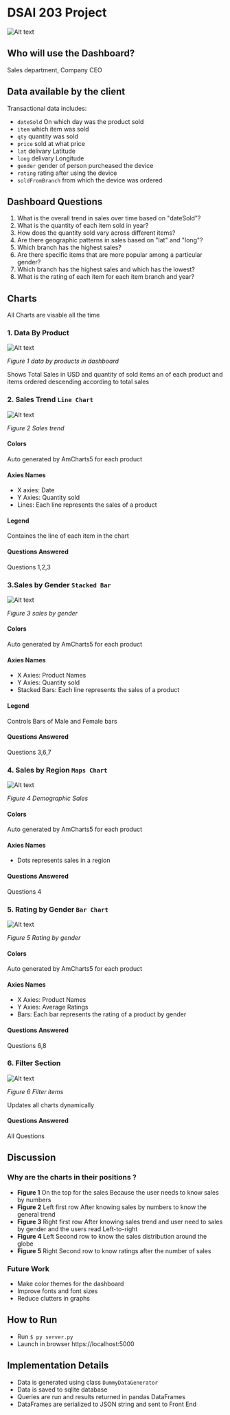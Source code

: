 # DSAI 203 Project
![Alt text](/images/screely-1704033621599.png)
## Who will use the Dashboard?
Sales department, Company CEO
## Data available by the client
Transactional data includes: 
- `dateSold` On which day was the product sold
- `item` which item was sold
- `qty` quantity was sold
- `price` sold at what price
- `lat` delivary Latitude
- `long` delivary Longitude
- `gender` gender of person purcheased the device
- `rating` rating after using the device
- `soldFromBranch` from which the device was ordered


## Dashboard Questions
1. What is the overall trend in sales over time based on "dateSold"?
2. What is the quantity of each item sold in year?
3. How does the quantity sold vary across different items?
4. Are there geographic patterns in sales based on "lat" and "long"?
5. Which branch has the highest sales?
6. Are there specific items that are more popular among a particular gender? 
7. Which branch has the highest sales and which has the lowest?
8. What is the rating of each item for each item branch and year?

## Charts
All Charts are visable all the time
### 1. Data By Product
![Alt text](/images/image.png)

*Figure 1 data by products in dashboard*

Shows Total Sales in USD and quantity of sold items an of each product and items ordered descending according to total sales
### 2. Sales Trend `Line Chart`
![Alt text](/images/image-1.png)

*Figure 2 Sales trend*

#### Colors
Auto generated by AmCharts5 for each product

#### Axies Names
- X axies: Date
- Y Axies: Quantity sold
- Lines: Each line represents the sales of a product

#### Legend
Containes the line of each item in the chart

#### Questions Answered
Questions 1,2,3

### 3.Sales by Gender `Stacked Bar`
![Alt text](/images/image-2.png)

*Figure 3 sales by gender*
#### Colors
Auto generated by AmCharts5 for each product

#### Axies Names
- X Axies: Product Names
- Y Axies: Quantity sold
- Stacked Bars: Each line represents the sales of a product

#### Legend
Controls Bars of Male and Female bars
#### Questions Answered
Questions 3,6,7

### 4. Sales by Region `Maps Chart`
![Alt text](/images/image-3.png)

*Figure 4 Demographic Sales*

#### Colors
Auto generated by AmCharts5 for each product

#### Axies Names
- Dots represents sales in a region

#### Questions Answered
Questions 4

### 5. Rating by Gender `Bar Chart`
![Alt text](/images/image-4.png)

*Figure 5 Rating by gender*

#### Colors
Auto generated by AmCharts5 for each product

#### Axies Names
- X Axies: Product Names
- Y Axies: Average Ratings
- Bars: Each bar represents the rating of a product by gender

#### Questions Answered
Questions 6,8

### 6. Filter Section 
![Alt text](/images/image-5.png)

*Figure 6 Filter items*

Updates all charts dynamically
#### Questions Answered
All Questions

## Discussion
### Why are the charts in their positions ? 
- **Figure 1** On the top for the sales Because the user needs to know sales by numbers
- **Figure 2** Left first row After knowing sales by numbers to know the general trend
- **Figure 3** 
Right first row After knowing sales trend and user need to sales by gender and the users read Left-to-right
- **Figure 4** 
Left Second row to know the sales distribution around the globe
- **Figure 5** 
Right Second row to know ratings after the number of sales

### Future Work
- Make color themes for the dashboard
- Improve fonts and font sizes
- Reduce clutters in graphs

## How to Run
- Run `$ py server.py`
- Launch in browser https://localhost:5000

## Implementation Details
- Data is generated using class `DummyDataGenerator`
- Data is saved to sqlite database
- Queries are run and results returned in pandas DataFrames
- DataFrames are serialized to JSON string and sent to Front End
